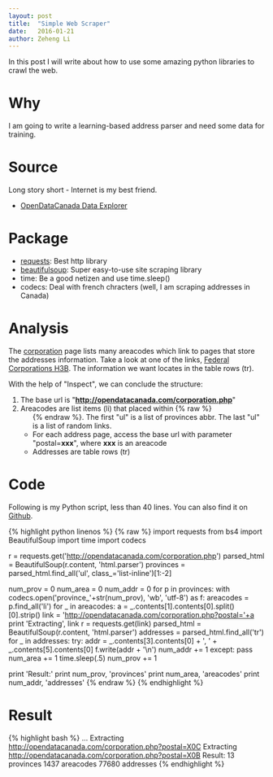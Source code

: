 ```yaml
---
layout: post
title:  "Simple Web Scraper"
date:   2016-01-21
author: Zeheng Li
---
```


In this post I will write about how to use some amazing python libraries to crawl the web.

# Why
I am going to write a learning-based address parser and need some data for training.

# Source
  Long story short - Internet is my best friend.

  * [OpenDataCanada Data Explorer](http://opendatacanada.com/)

# Package
  * [requests](http://docs.python-requests.org/en/latest/): Best http library
  * [beautifulsoup](http://www.crummy.com/software/BeautifulSoup/): Super easy-to-use site scraping library 
  * time: Be a good netizen and use time.sleep()
  * codecs: Deal with french chracters (well, I am scraping addresses in Canada)

# Analysis
The [corporation](http://opendatacanada.com/corporation.php) page lists many areacodes which link to pages that store the addresses information. Take a look at one of the links, [Federal Corporations H3B](http://opendatacanada.com/corporation.php?postal=H3B). The information we want locates in the table rows (tr).

With the help of "Inspect", we can conclude the structure:

  1. The base url is "**http://opendatacanada.com/corporation.php**"
  2. Areacodes are list items (li) that placed within {% raw %} <ul class="list-inline"> {% endraw %}. The first "ul" is a list of provinces abbr. The last "ul" is a list of random links.
  3. For each address page, access the base url with parameter "postal=**xxx**", where **xxx** is an areacode
  4. Addresses are table rows (tr)

# Code

Following is my Python script, less than 40 lines. You can also find it on [Github](https://github.com/zehengl/example_codes_python/tree/master/simple_web_scraper).

{% highlight python linenos %} {% raw %}
import requests
from bs4 import BeautifulSoup
import time
import codecs

r = requests.get('http://opendatacanada.com/corporation.php')
parsed_html = BeautifulSoup(r.content, 'html.parser')
provinces = parsed_html.find_all('ul', class_='list-inline')[1:-2]

num_prov = 0
num_area = 0
num_addr = 0
for p in provinces:
    with codecs.open('province_'+str(num_prov), 'wb',  'utf-8') as f:
        areacodes = p.find_all('li')
        for _ in areacodes:
            a = _.contents[1].contents[0].split()[0].strip()
            link = 'http://opendatacanada.com/corporation.php?postal='+a
            print 'Extracting', link
            r = requests.get(link)
            parsed_html = BeautifulSoup(r.content, 'html.parser')
            addresses = parsed_html.find_all('tr')
            for _ in addresses:
                try:
                    addr = _.contents[3].contents[0] + ', ' + \
                        _.contents[5].contents[0]
                    f.write(addr + '\n')
                    num_addr += 1
                except:
                    pass
            num_area += 1
        time.sleep(.5)
    num_prov += 1

print 'Result:'
print num_prov, 'provinces'
print num_area, 'areacodes'
print num_addr, 'addresses'
{% endraw %} {% endhighlight %}


# Result
{% highlight bash %}
...
Extracting http://opendatacanada.com/corporation.php?postal=X0C
Extracting http://opendatacanada.com/corporation.php?postal=X0B
Result:
13 provinces
1437 areacodes
77680 addresses
{% endhighlight %}
